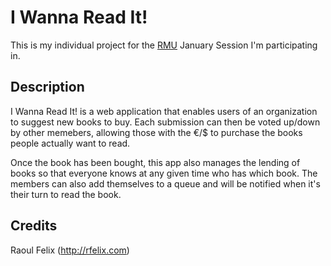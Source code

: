 # I Wanna Read It!

This is my individual project for the [RMU](http://university.rubymendicant.com/) January Session I'm participating in.

## Description

I Wanna Read It! is a web application that enables users of an
organization to suggest new books to buy. Each submission can then be
voted up/down by other memebers, allowing those with the €/$ to purchase
the books people actually want to read.

Once the book has been bought, this app also manages the lending of
books so that everyone knows at any given time who has which book. The
members can also add themselves to a queue and will be notified when
it's their turn to read the book.

## Credits

Raoul Felix (<http://rfelix.com>)


